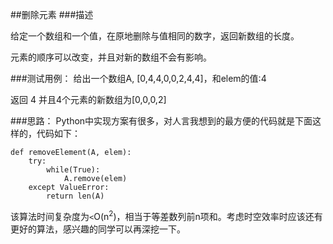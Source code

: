 ##删除元素
###描述

给定一个数组和一个值，在原地删除与值相同的数字，返回新数组的长度。

元素的顺序可以改变，并且对新的数组不会有影响。
 
###测试用例：
给出一个数组A, [0,4,4,0,0,2,4,4]，和elem的值:4

返回 4 并且4个元素的新数组为[0,0,0,2]
 
###思路：
 Python中实现方案有很多，对人言我想到的最方便的代码就是下面这样的，代码如下：

    def removeElement(A, elem):
        try:
            while(True):
                A.remove(elem)
        except ValueError:
            return len(A)
    
该算法时间复杂度为`<`O(n<sup>2</sup>)，相当于等差数列前n项和。考虑时空效率时应该还有更好的算法，感兴趣的同学可以再深挖一下。